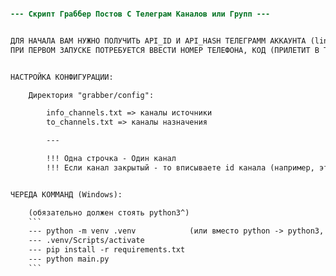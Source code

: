 ```diff

--- Скрипт Граббер Постов С Телеграм Каналов или Групп ---


ДЛЯ НАЧАЛА ВАМ НУЖНО ПОЛУЧИТЬ API_ID И API_HASH ТЕЛЕГРАММ АККАУНТА (link: https://my.telegram.org/auth?to=apps)
ПРИ ПЕРВОМ ЗАПУСКЕ ПОТРЕБУЕТСЯ ВВЕСТИ НОМЕР ТЕЛЕФОНА, КОД (ПРИЛЕТИТ В ТЕЛЕГРАМ) И ПАРОЛЬ ЕСЛИ 2FA


НАСТРОЙКА КОНФИГУРАЦИИ:

    Директория "grabber/config":

        info_channels.txt => каналы источники
        to_channels.txt => каналы назначения

        ---

        !!! Одна строчка - Один канал
        !!! Если канал закрытый - то вписываете id канала (например, этот бот выдаёт id - @UserInfoToBot)


ЧЕРЕДА КОММАНД (Windows):

    (обязательно должен стоять python3^)
    ```
    --- python -m venv .venv            (или вместо python -> python3, py)
    --- .venv/Scripts/activate
    --- pip install -r requirements.txt
    --- python main.py
    ```
```
